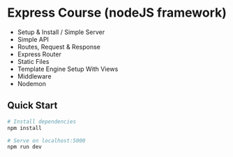 # Express Course (nodeJS framework)

- Setup & Install / Simple Server
- Simple API
- Routes, Request & Response
- Express Router
- Static Files
- Template Engine Setup With Views
- Middleware
- Nodemon

## Quick Start

```bash
# Install dependencies
npm install

# Serve on localhost:5000
npm run dev
```
